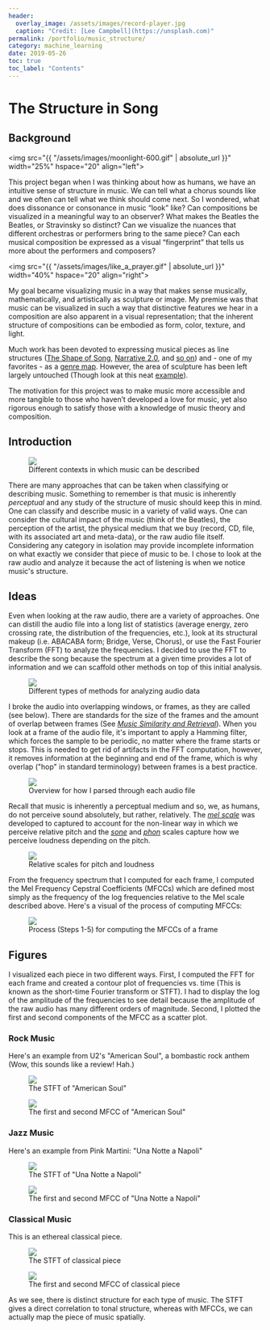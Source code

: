 ```yaml
---
header:
  overlay_image: /assets/images/record-player.jpg
  caption: "Credit: [Lee Campbell](https://unsplash.com)"
permalink: /portfolio/music_structure/
category: machine_learning
date: 2019-05-26
toc: true
toc_label: "Contents"
---
```


# The Structure in Song

## Background
<img src="{{ "/assets/images/moonlight-600.gif" | absolute_url }}" width="25%" hspace="20" align="left">

This project began when I was thinking about how as humans, we have an intuitive sense
of structure in music. We can tell what a chorus sounds like and we often can tell
what we think should come next. So I wondered, what does dissonance or consonance in music “look” like? Can compositions be visualized in a meaningful way to an observer? What makes the Beatles the Beatles, or Stravinsky so distinct? Can we visualize the nuances that different orchestras or performers bring to the same piece? Can each musical composition be expressed as a visual “fingerprint” that tells us more about the performers and composers?

<img src="{{ "/assets/images/like_a_prayer.gif" | absolute_url }}" width="40%" hspace="20" align="right">

My goal became visualizing music in a way that makes sense musically, mathematically, and artistically as sculpture or image. My premise was that music can be visualized in such a way that distinctive features we hear in a composition are also apparent in a visual representation; that the inherent structure of compositions can be embodied as form, color, texture, and light.

Much work has been devoted to expressing musical pieces as line structures ([The Shape of Song][1], [Narrative 2.0][2], and [so on][3]) and - one of my favorites - as a [genre map][4]. However, the area of sculpture has been left largely untouched (Though look at this neat [example][5]).

The motivation for this project was to make music more accessible and more tangible to those who haven’t developed a love for music, yet also rigorous enough to satisfy those with a knowledge of music theory and composition.

## Introduction
<figure>
<img src="{{ "/assets/images/music_context.png" | absolute_url }}">
<figcaption>Different contexts in which music can be described</figcaption>
</figure>

There are many approaches that can be taken when classifying or describing music.
Something to remember is that music is inherently *perceptual* and any study of the
structure of music should keep this in mind. One can classify and describe music in
a variety of valid ways. One can consider the cultural impact of the music (think of the Beatles), the perception of the artist, the physical medium that we buy (record, CD, file, with its associated art and meta-data), or the raw audio file itself. Considering any category in isolation may provide incomplete information on what exactly we consider that piece of music to be. I chose to look at the raw audio and analyze it because the act of listening is when we notice music's structure.

## Ideas

Even when looking at the raw audio, there are a variety of approaches. One can distill the audio file into a long list of statistics (average energy, zero crossing rate, the distribution of the frequencies, etc.), look at its structural makeup (i.e. ABACABA form; Bridge, Verse, Chorus), or use the Fast Fourier Transform (FFT) to analyze the frequencies. I decided to use the FFT to describe the song because the spectrum at a given time provides a lot of information and we can scaffold other methods on top of this initial analysis.

<figure>
<img src="{{ "/assets/images/audio_methods.png" | absolute_url }}">
<figcaption>Different types of methods for analyzing audio data</figcaption>
</figure>

I broke the audio into overlapping windows, or frames, as they are called (see below). There are standards for the size of the frames and the amount of overlap between frames (See [*Music Similarity and Retrieval*][6]). When you look at a frame of the audio file, it's important to apply a Hamming filter, which forces the sample to be periodic, no matter where the frame starts or stops. This is needed to get rid of artifacts in the FFT computation, however, it removes information at the beginning and end of the frame, which is why overlap ("hop" in standard terminology) between frames is a best practice.

<figure>
<img src="{{ "/assets/images/music_analysis_schematic.png" | absolute_url }}">
<figcaption>Overview for how I parsed through each audio file</figcaption>
</figure>

Recall that music is inherently a perceptual medium and so, we, as humans, do not perceive sound absolutely, but rather, relatively. The [*mel scale*][7] was developed to captured to account for the non-linear way in which we perceive relative pitch and the [*sone*][8] and [*phon*][9] scales capture how we perceive loudness depending on the pitch.

<figure>
<img src="{{ "/assets/images/relative_sound.png" | absolute_url }}">
<figcaption>Relative scales for pitch and loudness</figcaption>
</figure>
From the frequency spectrum that I computed for each frame, I computed the Mel Frequency Cepstral Coefficients (MFCCs) which are defined most simply as the frequency of the log frequencies relative to the Mel scale described above. Here's a visual of the process of computing MFCCs:

<figure>
<img src="{{ "/assets/images/process_mfcc.png" | absolute_url }}">
<figcaption>Process (Steps 1-5) for computing the MFCCs of a frame</figcaption>
</figure>

## Figures

I visualized each piece in two different ways. First, I computed the FFT for each frame and created a contour plot of frequencies vs. time (This is known as the short-time Fourier transform or STFT). I had to display the log of the amplitude of the frequencies to see detail because the amplitude of the raw audio has many different orders of magnitude. Second, I plotted the first and second components of the MFCC as a scatter plot.

### Rock Music

Here's an example from U2's "American Soul", a bombastic rock anthem (Wow, this sounds like a review! Hah.)

<figure>
<img src="{{ "/assets/images/fft_american_soul.jpg" | absolute_url }}">
<figcaption>The STFT of "American Soul"</figcaption>
</figure>

<figure>
<img src="{{ "/assets/images/rock_mfcc_black.jpg" | absolute_url }}">
<figcaption>The first and second MFCC of "American Soul"</figcaption>
</figure>

### Jazz Music

Here's an example from Pink Martini: "Una Notte a Napoli"


<figure>
<img src="{{ "/assets/images/fft_jazz.jpg" | absolute_url }}">
<figcaption>The STFT of "Una Notte a Napoli"</figcaption>
</figure>

<figure>
<img src="{{ "/assets/images/jazz_mfcc_black.jpg" | absolute_url }}">
<figcaption>The first and second MFCC of "Una Notte a Napoli"</figcaption>
</figure>

### Classical Music

This is an ethereal classical piece.

<figure>
<img src="{{ "/assets/images/fft_classical.jpg" | absolute_url }}">
<figcaption>The STFT of classical piece</figcaption>
</figure>

<figure>
<img src="{{ "/assets/images/classical_mfcc_black.jpg" | absolute_url }}">
<figcaption>The first and second MFCC of classical piece</figcaption>
</figure>

As we see, there is distinct structure for each type of music. The STFT gives a direct correlation to tonal structure, whereas with MFCCs, we can actually map the piece of music spatially.



[1]: http://turbulence.org/Works/song/index.html

[2]: http://www.matthiasdittrich.com/projekte/narratives/visualisation/index.html

[3]: http://www.visualcomplexity.com/vc/blog/?p=811

[4]: http://everynoise.com/

[5]: https://www.ofdesign.net/interior-design/3d-music-visualization-by-color-the-sound-sculptures-by-dentsu-731

[6]: https://www.springer.com/us/book/9783662497203

[7]: https://en.wikipedia.org/wiki/Mel_scale

[8]: https://en.wikipedia.org/wiki/Sone

[9]: https://en.wikipedia.org/wiki/Phon
